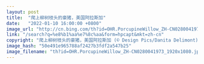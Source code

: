 ```yaml
---
layout: post
title:  "爬上柳树枝头的豪猪，美国阿拉斯加"
date:   "2022-01-10 16:00:00 +0800"
image_url: "http://cn.bing.com/th?id=OHR.PorcupineWillow_ZH-CN0280041973_1920x1080.jpg&rf=LaDigue_1920x1080.jpg&pid=hp"
link: "/search?q=%e8%b1%aa%e7%8c%aa&form=hpcapt&mkt=zh-cn"
copyright: "爬上柳树枝头的豪猪，美国阿拉斯加 (© Design Pics/Danita Delimont)"
image_hash: "50e491e965788af2427b3fdf2a547b25"
image_filename: "th?id=OHR.PorcupineWillow_ZH-CN0280041973_1920x1080.jpg&rf=LaDigue_1920x1080.jpg&pid=hp"
---
```

